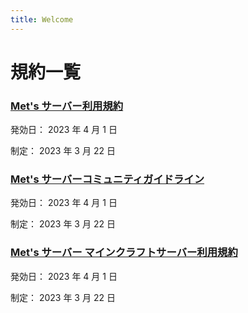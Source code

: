 ```yaml
---
title: Welcome
---
```


# 規約一覧

### [Met's サーバー利用規約](terms)

発効日： 2023 年 4 月 1 日

制定： 2023 年 3 月 22 日

### [Met's サーバーコミュニティガイドライン](community-guideline)

発効日： 2023 年 4 月 1 日

制定： 2023 年 3 月 22 日

### [Met's サーバー マインクラフトサーバー利用規約](minecraft)

発効日： 2023 年 4 月 1 日

制定： 2023 年 3 月 22 日